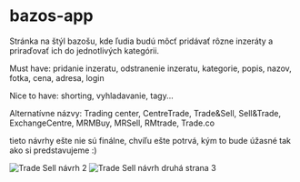 # bazos-app

Stránka na štýl bazošu, kde ľudia budú môcť pridávať rôzne inzeráty a priraďovať ich do jednotlivých kategórii.

Must have: pridanie inzeratu, odstranenie inzeratu, kategorie, popis, nazov, fotka, cena, adresa, login

Nice to have: shorting, vyhladavanie, tagy...

Alternatívne názvy: Trading center, CentreTrade, Trade&Sell, Sell&Trade, ExchangeCentre, MRMBuy, MRSell, RMtrade, Trade.co

tieto návrhy ešte nie sú finálne, chvíľu ešte potrvá, kým to bude úžasné tak ako si predstavujeme :)

![Trade Sell návrh 2](https://user-images.githubusercontent.com/56106334/109392901-0af97600-791f-11eb-9360-1909fa32c95f.png)
![Trade Sell návrh druhá strana 3](https://user-images.githubusercontent.com/56106334/109392923-39775100-791f-11eb-98bd-5d72af231c45.png)
